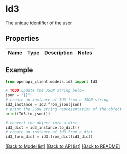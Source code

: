 # Id3

The unique identifier of the user

## Properties

Name | Type | Description | Notes
------------ | ------------- | ------------- | -------------

## Example

```python
from openapi_client.models.id3 import Id3

# TODO update the JSON string below
json = "{}"
# create an instance of Id3 from a JSON string
id3_instance = Id3.from_json(json)
# print the JSON string representation of the object
print(Id3.to_json())

# convert the object into a dict
id3_dict = id3_instance.to_dict()
# create an instance of Id3 from a dict
id3_form_dict = id3.from_dict(id3_dict)
```
[[Back to Model list]](../README.md#documentation-for-models) [[Back to API list]](../README.md#documentation-for-api-endpoints) [[Back to README]](../README.md)


